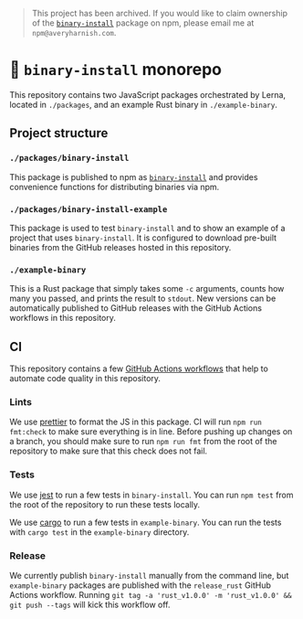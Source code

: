 > This project has been archived. If you would like to claim ownership of the [`binary-install`](https://www.npmjs.com/package/binary-install) package on npm, please email me at `npm@averyharnish.com`.

# 🦀 `binary-install` monorepo

This repository contains two JavaScript packages orchestrated by Lerna, located in `./packages`, and an example Rust binary in `./example-binary`.

## Project structure

### `./packages/binary-install`

This package is published to npm as [`binary-install`](https://npmjs.com/package/binary-install) and provides convenience functions for distributing binaries via npm.

### `./packages/binary-install-example`

This package is used to test `binary-install` and to show an example of a project that uses `binary-install`. It is configured to download pre-built binaries from the GitHub releases hosted in this repository.

### `./example-binary`

This is a Rust package that simply takes some `-c` arguments, counts how many you passed, and prints the result to `stdout`. New versions can be automatically published to GitHub releases with the GitHub Actions workflows in this repository.

## CI

This repository contains a few [GitHub Actions workflows](./.github/workflows) that help to automate code quality in this repository.

### Lints

We use [prettier](https://prettier.io/) to format the JS in this package. CI will run `npm run fmt:check` to make sure everything is in line. Before pushing up changes on a branch, you should make sure to run `npm run fmt` from the root of the repository to make sure that this check does not fail.

### Tests

We use [jest](https://jestjs.io/) to run a few tests in `binary-install`. You can run `npm test` from the root of the repository to run these tests locally.

We use [cargo](https://doc.rust-lang.org/cargo/) to run a few tests in `example-binary`. You can run the tests with `cargo test` in the `example-binary` directory.

### Release

We currently publish `binary-install` manually from the command line, but `example-binary` packages are published with the `release_rust` GitHub Actions workflow. Running `git tag -a 'rust_v1.0.0' -m 'rust_v1.0.0' && git push --tags` will kick this workflow off.
